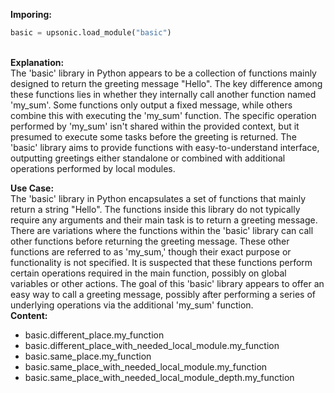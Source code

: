 <b class="custom_code_highlight_green">Imporing:</b><br>
```python
basic = upsonic.load_module("basic")
```
<br><b class="custom_code_highlight_green">Explanation:</b><br>The 'basic' library in Python appears to be a collection of functions mainly designed to return the greeting message "Hello". The key difference among these functions lies in whether they internally call another function named 'my_sum'. Some functions only output a fixed message, while others combine this with executing the 'my_sum' function. The specific operation performed by 'my_sum' isn't shared within the provided context, but it presumed to execute some tasks before the greeting is returned. The 'basic' library aims to provide functions with easy-to-understand interface, outputting greetings either standalone or combined with additional operations performed by local modules.

<b class="custom_code_highlight_green">Use Case:</b><br>The 'basic' library in Python encapsulates a set of functions that mainly return a string "Hello". The functions inside this library do not typically require any arguments and their main task is to return a greeting message. There are variations where the functions within the 'basic' library can call other functions before returning the greeting message. These other functions are referred to as 'my_sum,' though their exact purpose or functionality is not specified. It is suspected that these functions perform certain operations required in the main function, possibly on global variables or other actions. The goal of this 'basic' library appears to offer an easy way to call a greeting message, possibly after performing a series of underlying operations via the additional 'my_sum' function.
<br><b class="custom_code_highlight_green">Content:</b><br>
  - basic.different_place.my_function
  - basic.different_place_with_needed_local_module.my_function
  - basic.same_place.my_function
  - basic.same_place_with_needed_local_module.my_function
  - basic.same_place_with_needed_local_module_depth.my_function
